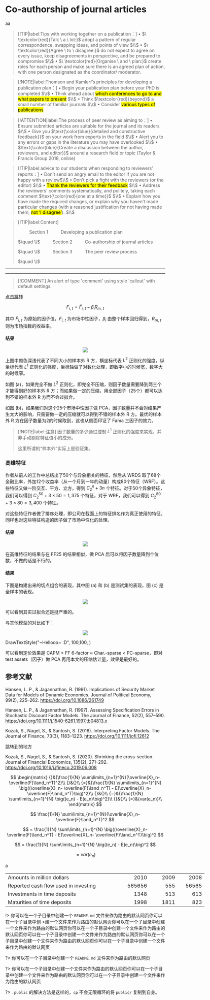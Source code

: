 # Co-authorship of journal articles

<button-counter>aa</button-counter>

>[!TIP|label:Tips with working together on a publication：]
>• $\ \textcolor{red}{Talk \ a \ lot:}$  adopt a pattern of regular correspondence, swapping ideas, and
points of view $\\$
• $\ \textcolor{red}{Agree \ to \ disagree:}$  do not expect to agree on every issue, keep disagreements
in perspective, and be prepared to compromise $\\$
• $\ \textcolor{red}{Organise \ and \ plan:}$  create roles for each person and make sure there is an
agreed plan of action, with one person designated as the coordinator/
moderator.

>[!NOTE|label:Thomson and Kamlerf’s principles for developing a publication plan：]
>• Begin your publication plan before your PhD is completed
 $\\$
•   Think ahead about <mark>which conferences to go to and what papers to present</mark>
 $\\$
•   Think $\textcolor{red}{beyond}$ a small number of familiar journals $\\$
•  Consider <mark>various types of publications</mark>

>[!ATTENTION|label:The process of peer review as aiming to：]
>• Ensure submitted articles are suitable for the journal and its readers
 $\\$
• Give you $\text{\color{blue}{detailed and constructive feedback}}$  on your work from experts in the field $\\$
• Alert you to any errors or gaps in the literature you may have overlooked $\\$
• $\text{\color{blue}{Create a discussion between the author, reviewers, and editor}}$ around a research field or topic (Taylor & Francis Group 2018, online)

>[!TIP|label:advice to our students when responding to reviewers’ reports：]
>• Don’t send an angry email to the editor if you are not happy with a review$\\$
• Don’t pick a fight with the reviewers (or the editor) $\\$
• <mark>Thank the reviewers for their feedback</mark> $\\$
• Address the reviewers’ comments systematically, and politely, taking each comment $\text{\color{red}{one at a time}}$ $\\$
• Explain how you have made the required changes, or explain why you haven’t made particular changes (with a reasoned justification for not having made them, <mark>not ‘I disagree’</mark>). $\\$

>[!TIP|label:Content]
>
>$\qquad$ Section 1 $\qquad$ Developing a publication plan
>
>$\quad \\$
>$\qquad$ Section 2 $\qquad$ Co-authorship of journal articles
>
>$\quad \\$
>$\qquad$ Section 3 $\qquad$ The peer review process
>
>$\quad \\$















<hr color = 'red'>





<hr color = 'red'>

> [!COMMENT]
> An alert of type 'comment' using style 'callout' with default settings.


[点击跳转](#jump)


$$
F_{i,\ t} = \widetilde{F}_{i,\ t} - \beta_i R_{m,\ t}
$$

其中 $\widetilde{F}_{i,\ t}$ 为原始的因子值，$F_{i,\ t}$ 为市场中性因子，$\beta_i$ 由整个样本回归得到，$R_{m,\ t}$ 则为市场指数的收益率。

#### 结果

<div align='center'>

![](image/2022-12-27-16-51-57.png)
</div align='center'>

上图中颜色深浅代表了不同大小的样本外 R 方，横坐标代表 $L^{2}$ 正则化的强度，纵坐标代表 $L^{1}$ 正则化的强度，坐标轴做了对数化处理，即数字小的时候宽，数字大的时候窄。

如图 (a)，如果完全不做 $L^{2}$ 正则化，即完全不压缩，则因子数量需要降到两三个才能得到好的样本外 R 方；而如果做一定的压缩，用全部因子（25个）都可以达到不错的样本外 R 方而不会过拟合。

如图 (b)，如果我们对这个25个市场中性因子做 PCA，因子数量并不会对结果产生太大的影响，只需要做一定的压缩就可以得到不错的样本外 R 方。最优的样本外 R 方在因子数量为2的时候取到，这也从侧面印证了 Fama 三因子的效力。

> [!NOTE|label:注意]
> 因子数量的多少通过控制 $L^{1}$ 正则化的强度来实现，并非手动剔除特征值小的成分。
> 
> 这里所谓的“样本外”实际上是验证集。

### 高维特征

作者从前人的工作中总结出了50个与异象相关的特征，然后从 WRDS 取了68个金融比率，外加12个收益率（从一个月到一年的动量）构成80个特征（WRF）。这些特征又做一阶交互、平方、立方，得到 $C_2^{n} + 3 n$ 个特征。对于50个异象特征，我们可以得到 $C_2^{50} + 3 \times 50 = 1,375$ 个特征，对于 WRF，我们可以得到 $C_2^{80} + 3 \times 80 = 3,400$ 个特征。

对这些特征作者做了排序处理，即公司在截面上的特征排名作为真正使用的特征。同样也对这些特征构造的因子做了市场中性化的处理。

#### 结果

<div align='center'>

![](image/2022-12-27-17-20-58.png)
</div align='center'>

在高维特征的结果与在 FF25 的结果相似，做 PCA 后可以将因子数量降到个位数，不做的话是不行的。

#### 结果

下图是构建出来的切点组合的表现，其中图 (a) 和 (b) 是测试集的表现，图 (c) 是全样本的表现。

<div style='display: none'> 公司电话够解释</div>

<div align='center'>

![](image/2022-12-27-17-46-34.png)
</div align='center'>

<!-- slide:break-# -->

可以看到其实过拟合还是挺严重的。

与其他模型的对比如下：

<div align='center'>

![](image/2022-12-27-17-34-08.png)
</div align='center'>

DrawTextStyle("~Hellooo~ :D", 100,100, )


可以看到定价效果是 CAPM < FF 6-factor ≈ Char.-sparse < PC-sparse，即对 test assets（因子）做 PCA 再用本文的压缩估计量，效果是最好的。

## 参考文献

Hansen, L. P., & Jagannathan, R. (1991). Implications of Security Market Data for Models of Dynamic Economies. Journal of Political Economy, 99(2), 225–262. https://doi.org/10.1086/261749

Hansen, L. P., & Jagannathan, R. (1997). Assessing Specification Errors in Stochastic Discount Factor Models. The Journal of Finance, 52(2), 557–590. https://doi.org/10.1111/j.1540-6261.1997.tb04813.x

Kozak, S., Nagel, S., & Santosh, S. (2018). Interpreting Factor Models. The Journal of Finance, 73(3), 1183–1223. https://doi.org/10.1111/jofi.12612

<span id="jump">跳转到的地方</span>

Kozak, S., Nagel, S., & Santosh, S. (2020). Shrinking the cross-section. Journal of Financial Economics, 135(2), 271–292. https://doi.org/10.1016/j.jfineco.2019.06.008

$$
\begin{matrix}
{}&{\frac{1}{N} \sum\limits_{n=1}^{N}(\overline{X}_n- \overline{F}\land_n^T)^2}\\
{}&{}\\
{=}&{\frac{1}{N} \sum\limits_{n=1}^{N} \big((\overline{X}_n- \overline{F}\land_n^T) - E(\overline{X}_n- \overline{F}\land_n^T)\big)^2}\\
{}&{}\\
{=}&{\frac{1}{N} \sum\limits_{n=1}^{N} \big((e_n) - E(e_n)\big)^2}\\
{}&{}\\
{=}&{var(e_n)}\\
\end{matrix}
$$

$$
\frac{1}{N} \sum\limits_{n=1}^{N}(\overline{X}_n- \overline{F}\land_n^T)^2
$$

$$
= \frac{1}{N} \sum\limits_{n=1}^{N} \big((\overline{X}_n- \overline{F}\land_n^T) - E(\overline{X}_n- \overline{F}\land_n^T)\big)^2
$$

$$
= \frac{1}{N} \sum\limits_{n=1}^{N} \big((e_n) - E(e_n)\big)^2
$$

$$
= var(e_n)
$$

a

<table border="0" cellpadding="0" cellspacing="0" width="628" style="border-collapse:
 collapse;table-layout:fixed;width:471pt">
 <colgroup><col width="374" style="mso-width-source:userset;mso-width-alt:11968;width:281pt">
 <col width="103" style="mso-width-source:userset;mso-width-alt:3296;width:77pt">
 <col width="79" style="mso-width-source:userset;mso-width-alt:2528;width:59pt">
 <col width="72" style="width:54pt">
 </colgroup><tbody><tr height="19" style="height:14.25pt">
  <td height="19" width="374" style="height:14.25pt;width:281pt">Amounts in million
  dollars</td>
  <td align="right" width="103" style="width:77pt">2010</td>
  <td align="right" width="79" style="width:59pt">2009</td>
  <td align="right" width="72" style="width:54pt">2008</td>
 </tr>
 <tr height="19" style="height:14.25pt">
  <td height="19" style="height:14.25pt">Reported cash flow used in investing</td>
  <td align="right">565656</td>
  <td align="right">555</td>
  <td align="right">56565</td>
 </tr>
 </tr>
 <tr height="19" style="height:14.25pt">
  <td height="19" style="height:14.25pt">Investments in time deposits</td>
  <td align="right">1348</td>
  <td align="right">513</td>
  <td align="right">613</td>
 </tr>
 <tr height="19" style="height:14.25pt">
  <td height="19" style="height:14.25pt">Maturities of time deposits</td>
  <td align="right">1998</td>
  <td align="right">1811</td>
  <td align="right">823</td>
 </tr>
 <!--[if supportMisalignedColumns]-->
 <tr height="0" style="display:none">
  <td width="374" style="width:281pt"></td>
  <td width="103" style="width:77pt"></td>
  <td width="79" style="width:59pt"></td>
  <td width="72" style="width:54pt"></td>
 </tr>
 <!--[endif]-->
</tbody></table>

!> 你可以在一个子目录中创建一个 `README.md` 文件来作为路由的默认网页你可以在一个子目录中创 >建一个文件来作为路由的默认网页你可以在一个子目录中创建一个文件来作为路由的默认网页你可以在一个子目录中创建一个文件来作为路由的默认网页你可以在一个子目录中创建一个文件来作为路由的默认网页你可以在一个子目录中创建一个文件来作为路由的默认网页你可以在一个子目录中创建一个文件来作为路由的默认网页

?> 你可以在一个子目录中创建一个 `README.md` 文件来作为路由的默认网页

?> 你可以在一个子目录中创建一个文件来作为路由的默认网页你可以在一个子目录中创建一个文件来作为路由的默认网页你可以在一个子目录中创建一个文件来作为路由的默认网页

?> `.public` 的解决方法是这样的，`cp` 不会无限循环的将 `public/` 复制到自身。